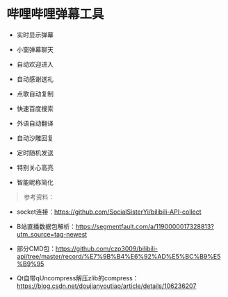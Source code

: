 哔哩哔哩弹幕工具
===

- 实时显示弹幕

- 小窗弹幕聊天

- 自动欢迎进入

- 自动感谢送礼

- 点歌自动复制

- 快速百度搜索

- 外语自动翻译

- 自动沙雕回复

- 定时随机发送

- 特别关心高亮

- 智能昵称简化



> 参考资料：

- socket连接：https://github.com/SocialSisterYi/bilibili-API-collect

- B站直播数据包解析：https://segmentfault.com/a/1190000017328813?utm_source=tag-newest

- 部分CMD包：https://github.com/czp3009/bilibili-api/tree/master/record/%E7%9B%B4%E6%92%AD%E5%BC%B9%E5%B9%95

- Qt自带qUncompress解压zlib的compress：https://blog.csdn.net/doujianyoutiao/article/details/106236207
